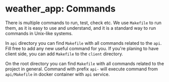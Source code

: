 # weather_app: Commands #

There is multiple commands to run, test, check etc. 
We use `Makefile` to run them, as it is easy to use and understand, 
and it is a standard way to run commands in Unix-like systems.

In `api` directory you can find `Makefile` with all commands related to the `api`. Fill free to add any new 
useful command for you. If you're planing to have client side, you can add `Makefile` to the `client` directory.

On the root directory you can find `Makefile` with all commands related to the project in general. Command with prefix 
`api-` will execute command from `api/Makefile` in docker container with `api` service.

